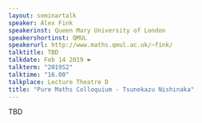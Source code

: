 ```yaml
---
layout: seminartalk
speaker: Alex Fink
speakerinst: Queen Mary University of London
speakershortinst: QMUL
speakerurl: http://www.maths.qmul.ac.uk/~fink/
talktitle: TBD
talkdate: Feb 14 2019 ❤️
talkterm: "2019S2"
talktime: "16.00"
talkplace: Lecture Theatre D
title: "Pure Maths Colloquium - Tsunekazu Nishinaka"
---
```


TBD